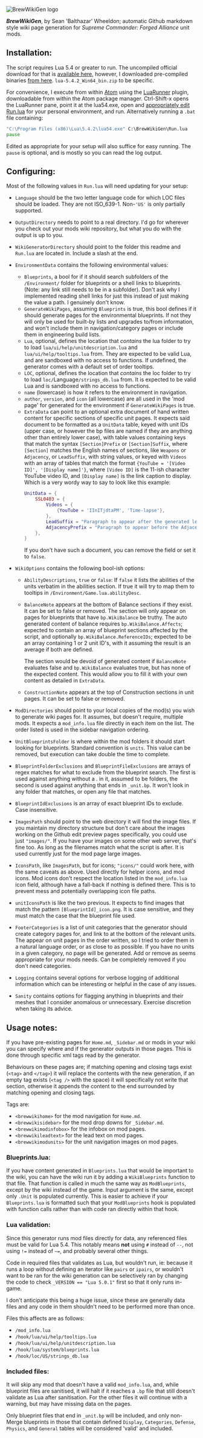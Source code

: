 ![BrewWikiGen logo](BrewWikiGen.png)

***BrewWikiGen***, by Sean 'Balthazar' Wheeldon; automatic Github markdown style
wiki page generation for *Supreme Commander: Forged Alliance* unit mods.

## Installation:
The script requires Lua 5.4 or greater to run. The uncompiled official download
for that is [available here](https://www.lua.org/download.html), however, I downloaded
pre-compiled binaries [from here](http://luabinaries.sourceforge.net/download.html).
`lua-5.4.2_Win64_bin.zip` to be specific.

For convenience, I execute from within [Atom](https://atom.io/) using the
[LuaRunner](https://github.com/shenfll/luarunner) plugin, downloadable from within
the Atom package manager. Ctrl-Shift-x opens the LuaRunner pane, point it at the
lua54.exe, open and [appropriately edit Run.lua](#Configuring) for your personal
environment, and run. Alternatively running a `.bat` file containing:
```bat
"C:\Program Files (x86)\Lua\5.4.2\lua54.exe" C:\BrewWikiGen\Run.lua
pause
```
Edited as appropriate for your setup will also suffice for easy running. The
`pause` is optional, and is mostly so you can read the log output.

## Configuring:
Most of the following values in `Run.lua` will need updating for your setup:

* `Language` should be the two letter language code for which LOC files should be
loaded. They are not ISO_639-1. Non-`'US'` is only partially supported.

* `OutputDirectory` needs to point to a real directory. I'd go for wherever you
check out your mods wiki repository, but what you do with the output is up to you.

* `WikiGeneratorDirectory` should point to the folder this readme and `Run.lua`
are located in. Include a slash at the end.

* `EnvironmentData` contains the following environmental values:
  * `Blueprints`, a bool for if it should search subfolders of the `/Environment/`
    folder for blueprints or a shell links to blueprints. (Note: any link still
    needs to be in a subfolder). Don't ask why I implemented reading shell links
    for just this instead of just making the value a path. I genuinely don't know.
  * `GenerateWikiPages`, assuming `Blueprints` is true, this bool defines if it
    should generate pages for the environmental blueprints. If not they will only
    be used for built-by lists and upgrades to/from information, and won't include
    them in navigation/category pages or include them in engineering build lists.
  * `Lua`, optional, defines the location that *contains* the lua folder to try
    to load `lua/ui/help/unitdescription.lua` and `lua/ui/help/tooltips.lua` from.
    They are expected to be valid Lua, and are sandboxed with no access to functions.
    If undefined, the generator comes with a default set of order tooltips.
  * `LOC`, optional, defines the location that *contains* the loc folder to try
    to load `loc/`Language`/strings_db.lua` from. It is expected to be valid Lua
    and is sandboxed with no access to functions.
  * `name` (lowercase) is how it refers to the environment in navigation.
  * `author`, `version`, and `icon` (all lowercase) are all used in the 'mod page'
    for generated for the environment if `GenerateWikiPages` is true.
  * `ExtraData` can point to an optional extra document of hand written content
    for specific sections of specific unit pages. It expects said document to be
    formatted as a `UnitData` table, keyed with unit IDs (upper case, or however
    the bp files are named if they are anything other than entirely lower case),
    with table values containing keys that match the syntax `[Section]Prefix` or
    `[Section]Suffix`, where `[Section]` matches the English names of sections,
    like `Weapons` or `Adjacency`, or `LeadSuffix`, with string values, or keyed
    with `Videos` with an array of tables that match the format
    `{YouTube = '[Video ID]', '[Display name]'}`, where `[Video ID]` is the 11-ish
    character YouTube video ID, and `[Display name]` is the link caption to display.
    Which is a very wordy way to say to look like this example:
    ```lua
    UnitData = {
        SSL0403 = {
            Videos = {
                {YouTube = 'IInITjdtaPM', 'Time-lapse'},
            },
            LeadSuffix = "Paragraph to appear after the generated lead paragraph.",
            AdjacencyPrefix = "Paragraph to appear before the Adjacency section."
        },
    }
    ```
    If you don't have such a document, you can remove the field or set it to `false`.

* `WikiOptions` contains the following bool-ish options:
  * `AbilityDescriptions`, `true` or `false`: If `false` it lists the abilities of
    the units verbatim in the abilities section. If true it will try to map them
    to tooltips in `/Environment/Game.lua.abilityDesc`.
  * `BalanceNote` appears at the bottom of Balance sections if they exist. It can
    be set to false or removed. The section will only appear on pages for blueprints
    that have `bp.WikiBalance` be truthy. The auto generated content of balance
    requires `bp.WikiBalance.Affects`; expected to contain an array of blueprint
    sections affected by the script, and optionally `bp.WikiBalance.ReferenceIDs`;
    expected to be an array containing 1 or 2 unit ID's, with it assuming the result
    is an average if both are defined.

    The section would be devoid of generated content if `BalanceNote` evaluates
    false and `bp.WikiBalance` evaluates true, but has none of the expected content.
    This would allow you to fill it with your own content as detailed in `ExtraData`.
  * `ConstructionNote` appears at the top of Construction sections in unit pages.
    It can be set to false or removed.


* `ModDirectories` should point to your local copies of the mod(s) you wish to
generate wiki pages for. It assumes, but doesn't require, multiple mods. It
expects a `mod_info.lua` file directly in each item on the list. The order listed
is used in the sidebar navigation ordering.

* `UnitBlueprintsFolder` is where within the mod folders it should start looking
for blueprints. Standard convention is `units`. This value can be removed, but
execution can take double the time to complete.

* `BlueprintFolderExclusions` and `BlueprintFileExclusions` are arrays of regex
matches for what to exclude from the blueprint search. The first is used against
anything without a . in it, assumed to be folders, the second is used against
anything that ends in `_unit.bp`. It won't look in any folder that matches, or
open any file that matches.

* `BlueprintIdExclusions` is an array of exact blueprint IDs to exclude. Case insensitive.

* `ImagesPath` should point to the web directory it will find the image files. If
you maintain my directory structure but don't care about the images working on
the Github edit preview pages specifically, you could use just `"images/"`. If
you have your images on some other web server, that's fine too. As long as the
filenames match what the script is after. It is used currently just for the mod
page large images.

* `IconsPath`, like `ImagesPath`, but for icons; `"icons/"` could work here, with
the same caveats as above. Used directly for helper icons, and mod icons. Mod icons
don't respect the location listed in the `mod_info.lua` icon field, although have
a fall-back if nothing is defined there. This is to prevent mess and potentially
overlapping icon file paths.

* `unitIconsPath` is like the two previous. It expects to find images that match
the pattern `[BlueprintId]_icon.png`. It is case sensitive, and they must match
the case that the blueprint file used.

* `FooterCategories` is a list of unit categories that the generator should create
category pages for, and link to at the bottom of the relevant units. The appear
on unit pages in the order written, so I tried to order them in a natural language
order, or as close to as possible. If you have no units in a given category, no
page will be generated. Add or remove as seems appropriate for your mods needs.
Can be completely removed if you don't need categories.

* `Logging` contains several options for verbose logging of additional information
which can be interesting or helpful in the case of any issues.

* `Sanity` contains options for flagging anything in blueprints and their meshes
that I consider anomalous or unnecessary. Exercise discretion when taking its advice.

## Usage notes:
If you have pre-existing pages for `Home.md`, `_Sidebar.md` or mods in your wiki
you can specify where and if the generator outputs in those pages. This is done
through specific xml tags read by the generator.

Behaviours on these pages are; if matching opening and closing tags exist (`<tag>`
and `</tag>`) it will replace the contents with the new generation, if an empty
tag exists (`<tag />` with the space) it will specifically not write that section,
otherwise it appends the content to the end surrounded by matching opening and
closing tags.

Tags are:
* `<brewwikihome>` for the mod navigation for `Home.md`.
* `<brewwikisidebar>` for the mod drop downs for `_Sidebar.md`.
* `<brewwikimodinfobox>` for the infobox on mod pages.
* `<brewwikileadtext>` for the lead text on mod pages.
* `<brewwikimodunits>` for the unit navigation images on mod pages.

### Blueprints.lua:
If you have content generated in `Blueprints.lua` that would be important to the
wiki, you can have the wiki run it by adding a `WikiBlueprints` function to that
file. That function is called in much the same way as `ModBlueprints`, except by
the wiki instead of the game. Input argument is the same, except only `.Unit` is
populated currently. This is easier to achieve if your `Blueprints.lua` is
formatted such that your `ModBlueprints` hook is populated with function calls
rather than with code ran directly within that hook.

### Lua validation:
Since this generator runs mod files directly for data, any referenced files must
be valid for Lua 5.4. This notably means **not** using `#` instead of `--`, not
using `!=` instead of `~=`, and probably several other things.

Code in required files that validates as Lua, but wouldn't run, ie: because it
runs a loop without defining an iterator like `pairs` or `ipairs`, or wouldn't
want to be ran for the wiki generation can be selectively ran by changing the
code to check `_VERSION == "Lua 5.0.1"` first so that it only runs in-game.

I don't anticipate this being a huge issue, since these are generally data files
and any code in them shouldn't need to be performed more than once.

Files this affects are as follows:

*    `/mod_info.lua`
*    `/hook/lua/ui/help/tooltips.lua`
*    `/hook/lua/ui/help/unitdescription.lua`
*    `/hook/lua/system/blueprints.lua`
*    `/hook/loc/US/strings_db.lua`

### Included files:
It will skip any mod that doesn't have a valid `mod_info.lua`, and, while blueprint
files are sanitised, it will halt if it reaches a `.bp` file that still doesn't
validate as Lua after sanitisation. For the other files it will continue with a
warning, but may have missing data on the pages.

Only blueprint files that end in `_unit.bp` will be included, and only non-Merge
blueprints in those that contain defined `Display`, `Categories`, `Defense`,
`Physics`, and `General` tables will be considered 'valid' and included.
